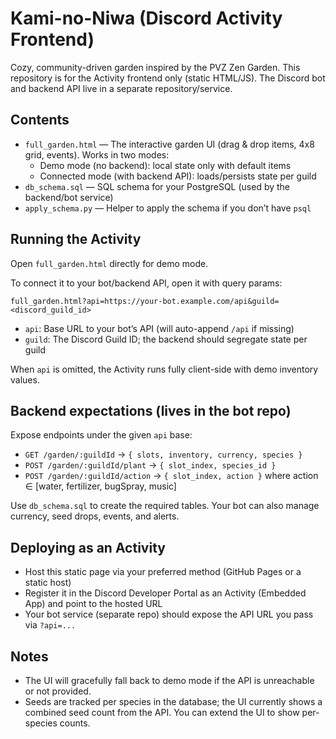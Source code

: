 # Kami-no-Niwa (Discord Activity Frontend)

Cozy, community-driven garden inspired by the PVZ Zen Garden. This repository is for the Activity frontend only (static HTML/JS). The Discord bot and backend API live in a separate repository/service.

## Contents

- `full_garden.html` — The interactive garden UI (drag & drop items, 4x8 grid, events). Works in two modes:
  - Demo mode (no backend): local state only with default items
  - Connected mode (with backend API): loads/persists state per guild
- `db_schema.sql` — SQL schema for your PostgreSQL (used by the backend/bot service)
- `apply_schema.py` — Helper to apply the schema if you don’t have `psql`

## Running the Activity

Open `full_garden.html` directly for demo mode.

To connect it to your bot/backend API, open it with query params:

```
full_garden.html?api=https://your-bot.example.com/api&guild=<discord_guild_id>
```

- `api`: Base URL to your bot’s API (will auto-append `/api` if missing)
- `guild`: The Discord Guild ID; the backend should segregate state per guild

When `api` is omitted, the Activity runs fully client-side with demo inventory values.

## Backend expectations (lives in the bot repo)

Expose endpoints under the given `api` base:

- `GET /garden/:guildId` → `{ slots, inventory, currency, species }`
- `POST /garden/:guildId/plant` → `{ slot_index, species_id }`
- `POST /garden/:guildId/action` → `{ slot_index, action }` where action ∈ [water, fertilizer, bugSpray, music]

Use `db_schema.sql` to create the required tables. Your bot can also manage currency, seed drops, events, and alerts.

## Deploying as an Activity

- Host this static page via your preferred method (GitHub Pages or a static host)
- Register it in the Discord Developer Portal as an Activity (Embedded App) and point to the hosted URL
- Your bot service (separate repo) should expose the API URL you pass via `?api=...`

## Notes

- The UI will gracefully fall back to demo mode if the API is unreachable or not provided.
- Seeds are tracked per species in the database; the UI currently shows a combined seed count from the API. You can extend the UI to show per-species counts.
